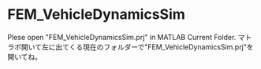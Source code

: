 # FEM_VehicleDynamicsSim

Plese open "FEM_VehicleDynamicsSim.prj" in MATLAB Current Folder.
マトラボ開いて左に出てくる現在のフォルダーで"FEM_VehicleDynamicsSim.prj"を開いてね。